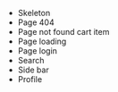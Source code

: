 - Skeleton
- Page 404
- Page not found cart item
- Page loading
- Page login
- Search
- Side bar
- Profile
